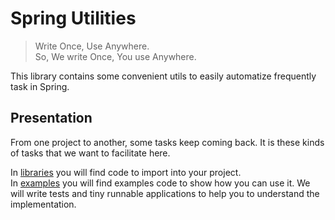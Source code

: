 # Spring Utilities

> Write Once, Use Anywhere.    
> So, We write Once, You use Anywhere.

This library contains some convenient utils to easily automatize frequently task in Spring.

## Presentation

From one project to another, some tasks keep coming back.
It is these kinds of tasks that we want to facilitate here.

In [libraries](libraries) you will find code to import into your project.   
In [examples](examples) you will find examples code to show how you can use it. We will write tests and tiny runnable
applications to help you to understand the implementation.   

